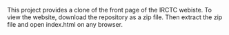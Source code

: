 This project provides a clone of the front page of the IRCTC webiste.
To view the website, download the repository as a zip file.
Then extract the zip file and open index.html on any browser.
